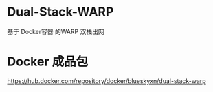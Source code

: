 # Dual-Stack-WARP
基于 Docker容器 的WARP 双栈出网

# Docker 成品包
https://hub.docker.com/repository/docker/blueskyxn/dual-stack-warp
